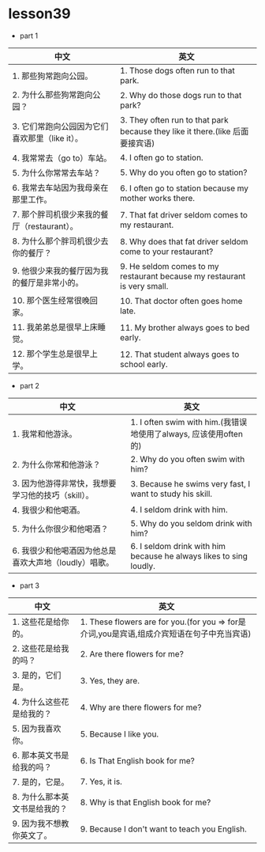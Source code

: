 
# lesson39

- part 1

| 中文                                           | 英文                                                                          |
| ---------------------------------------------- | ----------------------------------------------------------------------------- |
| 1. 那些狗常跑向公园。                          | 1. Those dogs often run to that park.                                         |
| 2. 为什么那些狗常跑向公园？                    | 2. Why do those dogs run to that park?                                        |
| 3. 它们常跑向公园因为它们喜欢那里（like it）。 | 3. They often run to that park because they like it there.(like 后面要接宾语) |
| 4. 我常常去（go to）车站。                     | 4. I often go to station.                                                     |
| 5. 为什么你常常去车站？                        | 5. Why do you often go to station?                                            |  |
| 6. 我常去车站因为我母亲在那里工作。            | 6. I often go to station because my mother works there.                       |
| 7. 那个胖司机很少来我的餐厅（restaurant）。    | 7. That fat driver seldom comes to my restaurant.                             |
| 8. 为什么那个胖司机很少去你的餐厅？            | 8. Why does that fat driver seldom come to your restaurant?                   |
| 9. 他很少来我的餐厅因为我的餐厅是非常小的。    | 9. He seldom comes to my restaurant because my restaurant is very small.      |
| 10. 那个医生经常很晚回家。                     | 10. That doctor often goes home late.                                         |
| 11. 我弟弟总是很早上床睡觉。                   | 11. My brother always goes to bed early.                                      |
| 12. 那个学生总是很早上学。                     | 12. That student always goes to school early.                                 |

- part 2

| 中文                                                  | 英文                                                               |
| ----------------------------------------------------- | ------------------------------------------------------------------ |
| 1. 我常和他游泳。                                     | 1. I often swim with him.(我错误地使用了always, 应该使用often的)   |
| 2. 为什么你常和他游泳？                               | 2. Why do you often swim with him?                                 |
| 3. 因为他游得非常快，我想要学习他的技巧（skill）。    | 3. Because he swims very fast, I want to study his skill.          |
| 4. 我很少和他喝酒。                                   | 4. I seldom drink with him.                                        |
| 5. 为什么你很少和他喝酒？                             | 5. Why do you seldom drink with him?                               |
| 6. 我很少和他喝酒因为他总是喜欢大声地（loudly）唱歌。 | 6. I seldom drink with him because he always likes to sing loudly. |  |

- part 3

| 中文                          | 英文                                                                                       |
| ----------------------------- | ------------------------------------------------------------------------------------------ |
| 1. 这些花是给你的。           | 1. These flowers are for you.(for you => for是介词,you是宾语,组成介宾短语在句子中充当宾语) |
| 2. 这些花是给我的吗？         | 2. Are there flowers for me?                                                               |
| 3. 是的，它们是。             | 3. Yes, they are.                                                                          |
| 4. 为什么这些花是给我的？     | 4. Why are there flowers for me?                                                           |
| 5. 因为我喜欢你。             | 5. Because I like you.                                                                     |
| 6. 那本英文书是给我的吗？     | 6. Is That English book for me?                                                            |
| 7. 是的，它是。               | 7. Yes, it is.                                                                             |
| 8. 为什么那本英文书是给我的？ | 8. Why is that English  book for me?                                                       |
| 9. 因为我不想教你英文了。     | 9. Because I don't want to teach you English.                                              |